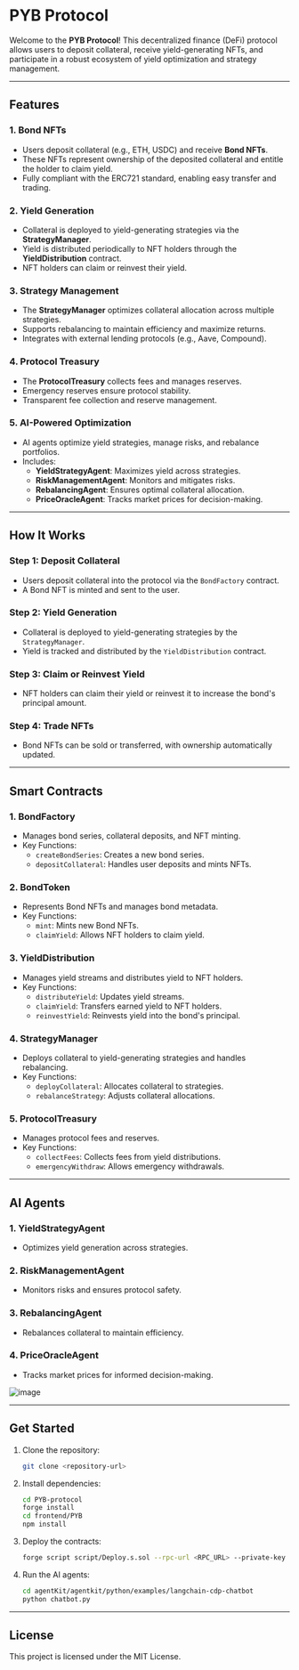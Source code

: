 # PYB Protocol

Welcome to the **PYB Protocol**! This decentralized finance (DeFi) protocol allows users to deposit collateral, receive yield-generating NFTs, and participate in a robust ecosystem of yield optimization and strategy management.

---

## **Features**

### 1. **Bond NFTs**
- Users deposit collateral (e.g., ETH, USDC) and receive **Bond NFTs**.
- These NFTs represent ownership of the deposited collateral and entitle the holder to claim yield.
- Fully compliant with the ERC721 standard, enabling easy transfer and trading.

### 2. **Yield Generation**
- Collateral is deployed to yield-generating strategies via the **StrategyManager**.
- Yield is distributed periodically to NFT holders through the **YieldDistribution** contract.
- NFT holders can claim or reinvest their yield.

### 3. **Strategy Management**
- The **StrategyManager** optimizes collateral allocation across multiple strategies.
- Supports rebalancing to maintain efficiency and maximize returns.
- Integrates with external lending protocols (e.g., Aave, Compound).

### 4. **Protocol Treasury**
- The **ProtocolTreasury** collects fees and manages reserves.
- Emergency reserves ensure protocol stability.
- Transparent fee collection and reserve management.

### 5. **AI-Powered Optimization**
- AI agents optimize yield strategies, manage risks, and rebalance portfolios.
- Includes:
  - **YieldStrategyAgent**: Maximizes yield across strategies.
  - **RiskManagementAgent**: Monitors and mitigates risks.
  - **RebalancingAgent**: Ensures optimal collateral allocation.
  - **PriceOracleAgent**: Tracks market prices for decision-making.

---

## **How It Works**

### **Step 1: Deposit Collateral**
- Users deposit collateral into the protocol via the `BondFactory` contract.
- A Bond NFT is minted and sent to the user.

### **Step 2: Yield Generation**
- Collateral is deployed to yield-generating strategies by the `StrategyManager`.
- Yield is tracked and distributed by the `YieldDistribution` contract.

### **Step 3: Claim or Reinvest Yield**
- NFT holders can claim their yield or reinvest it to increase the bond's principal amount.

### **Step 4: Trade NFTs**
- Bond NFTs can be sold or transferred, with ownership automatically updated.

---

## **Smart Contracts**

### **1. BondFactory**
- Manages bond series, collateral deposits, and NFT minting.
- Key Functions:
  - `createBondSeries`: Creates a new bond series.
  - `depositCollateral`: Handles user deposits and mints NFTs.

### **2. BondToken**
- Represents Bond NFTs and manages bond metadata.
- Key Functions:
  - `mint`: Mints new Bond NFTs.
  - `claimYield`: Allows NFT holders to claim yield.

### **3. YieldDistribution**
- Manages yield streams and distributes yield to NFT holders.
- Key Functions:
  - `distributeYield`: Updates yield streams.
  - `claimYield`: Transfers earned yield to NFT holders.
  - `reinvestYield`: Reinvests yield into the bond's principal.

### **4. StrategyManager**
- Deploys collateral to yield-generating strategies and handles rebalancing.
- Key Functions:
  - `deployCollateral`: Allocates collateral to strategies.
  - `rebalanceStrategy`: Adjusts collateral allocations.

### **5. ProtocolTreasury**
- Manages protocol fees and reserves.
- Key Functions:
  - `collectFees`: Collects fees from yield distributions.
  - `emergencyWithdraw`: Allows emergency withdrawals.

---

## **AI Agents**

### **1. YieldStrategyAgent**
- Optimizes yield generation across strategies.

### **2. RiskManagementAgent**
- Monitors risks and ensures protocol safety.

### **3. RebalancingAgent**
- Rebalances collateral to maintain efficiency.

### **4. PriceOracleAgent**
- Tracks market prices for informed decision-making.
  
![image](https://github.com/user-attachments/assets/c39f2849-39f8-476d-98ba-6ac49471ac8a)

---

## **Get Started**

1. Clone the repository:
   ```bash
   git clone <repository-url>
   ```
2. Install dependencies:
   ```bash
   cd PYB-protocol
   forge install
   cd frontend/PYB
   npm install
   ```
3. Deploy the contracts:
   ```bash
   forge script script/Deploy.s.sol --rpc-url <RPC_URL> --private-key <PRIVATE_KEY>
   ```
4. Run the AI agents:
   ```bash
   cd agentKit/agentkit/python/examples/langchain-cdp-chatbot
   python chatbot.py
   ```

---

## **License**
This project is licensed under the MIT License.
